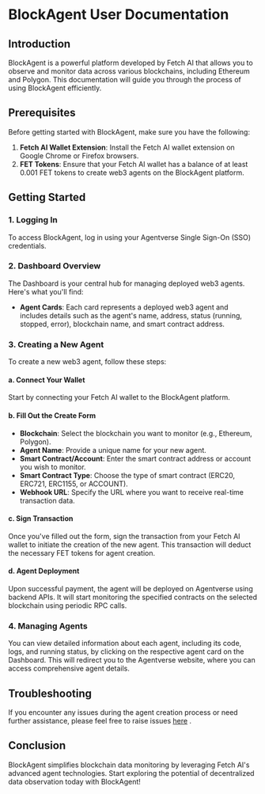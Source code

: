 # BlockAgent User Documentation

## Introduction

BlockAgent is a powerful platform developed by Fetch AI that allows you to observe and monitor data across various blockchains, including Ethereum and Polygon. This documentation will guide you through the process of using BlockAgent efficiently.

## Prerequisites

Before getting started with BlockAgent, make sure you have the following:

1. **Fetch AI Wallet Extension**: Install the Fetch AI wallet extension on Google Chrome or Firefox browsers.
2. **FET Tokens**: Ensure that your Fetch AI wallet has a balance of at least 0.001 FET tokens to create web3 agents on the BlockAgent platform.

## Getting Started

### 1. Logging In

To access BlockAgent, log in using your Agentverse Single Sign-On (SSO) credentials.

### 2. Dashboard Overview

The Dashboard is your central hub for managing deployed web3 agents. Here's what you'll find:

- **Agent Cards**: Each card represents a deployed web3 agent and includes details such as the agent's name, address, status (running, stopped, error), blockchain name, and smart contract address.

### 3. Creating a New Agent

To create a new web3 agent, follow these steps:

#### a. Connect Your Wallet

Start by connecting your Fetch AI wallet to the BlockAgent platform.

#### b. Fill Out the Create Form

- **Blockchain**: Select the blockchain you want to monitor (e.g., Ethereum, Polygon).
- **Agent Name**: Provide a unique name for your new agent.
- **Smart Contract/Account**: Enter the smart contract address or account you wish to monitor.
- **Smart Contract Type**: Choose the type of smart contract (ERC20, ERC721, ERC1155, or ACCOUNT).
- **Webhook URL**: Specify the URL where you want to receive real-time transaction data.

#### c. Sign Transaction

Once you've filled out the form, sign the transaction from your Fetch AI wallet to initiate the creation of the new agent. This transaction will deduct the necessary FET tokens for agent creation.

#### d. Agent Deployment

Upon successful payment, the agent will be deployed on Agentverse using backend APIs. It will start monitoring the specified contracts on the selected blockchain using periodic RPC calls.

### 4. Managing Agents

You can view detailed information about each agent, including its code, logs, and running status, by clicking on the respective agent card on the Dashboard. This will redirect you to the Agentverse website, where you can access comprehensive agent details.

## Troubleshooting

If you encounter any issues during the agent creation process or need further assistance, please feel free to raise issues [here](https://github.com/fetchai/fetchai-labs/issues) .

## Conclusion

BlockAgent simplifies blockchain data monitoring by leveraging Fetch AI's advanced agent technologies. Start exploring the potential of decentralized data observation today with BlockAgent!
